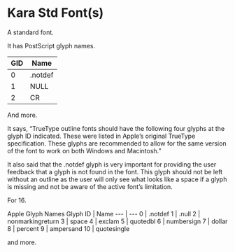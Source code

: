# Kara Std Font(s)


A standard font.

It has PostScript glyph names.

**GID** | **Name**
--- | ---
0 | .notdef
1 | NULL
2 | CR

And more.

It says, “TrueType outline fonts should have the following four glyphs at the glyph ID indicated. These were listed in Apple’s original TrueType specification. These glyphs are recommended to allow for the same version of the font to work on both Windows and Macintosh.”

It also said that the .notdef glyph is very important for providing the user feedback that a glyph is not found in the font. This glyph should not be left without an outline as the user will only see what looks like a space if a glyph is missing and not be aware of the active font’s limitation.

For 16.

Apple Glyph Names
Glyph ID | Name
--- | ---
0	| .notdef
1	| .null
2	| nonmarkingreturn
3	| space
4	| exclam
5	| quotedbl
6	| numbersign
7	| dollar
8 | percent
9	| ampersand
10 | quotesingle

and more.
